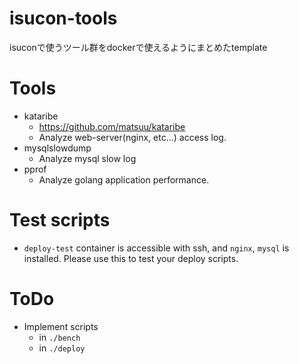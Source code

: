 # isucon-tools
isuconで使うツール群をdockerで使えるようにまとめたtemplate


# Tools
- kataribe
    - https://github.com/matsuu/kataribe
    - Analyze web-server(nginx, etc...) access log.
- mysqlslowdump
    - Analyze mysql slow log
- pprof
    - Analyze golang application performance.


# Test scripts
- `deploy-test` container is accessible with ssh, and `nginx`, `mysql` is installed. Please use this to test your deploy scripts.

# ToDo
- Implement scripts
    - in `./bench`
    - in `./deploy`